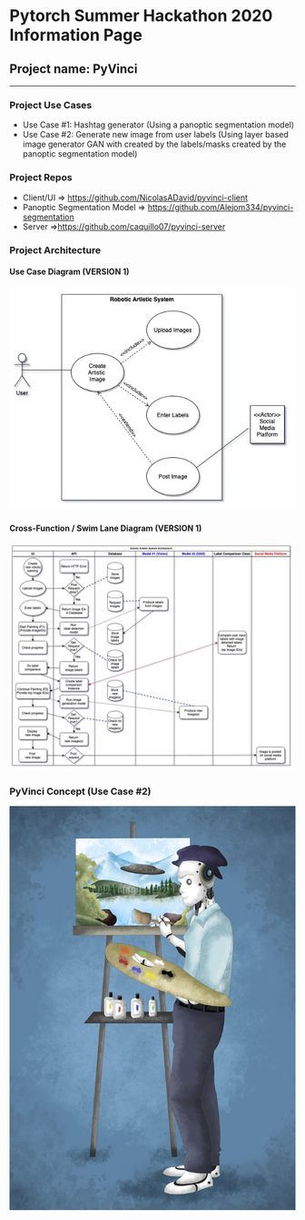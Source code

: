 # Pytorch Summer Hackathon 2020 Information Page

## Project name: PyVinci
---------------------------------------------------------------------------------------
### Project Use Cases
- Use Case #1: Hashtag generator (Using a panoptic segmentation model)
- Use Case #2: Generate new image from user labels (Using layer based image generator GAN with created by the labels/masks created by the panoptic segmentation model)

### Project Repos
- Client/UI => https://github.com/NicolasADavid/pyvinci-client
- Panoptic  Segmentation Model => https://github.com/Alejom334/pyvinci-segmentation
- Server =>https://github.com/caquillo07/pyvinci-server

### Project Architecture


#### Use Case Diagram (VERSION 1)

![use case diagram](architecture/UML-Diagrams/UseCaseDiagram-PytorchHackaton-Jul20_20.jpg)

#### Cross-Function / Swim Lane Diagram (VERSION 1)

![cross-function / swim lane diagram](architecture/UML-Diagrams/Cross-funtional_SwimlaneDiagram-PyTorchHackathon-Jul20_20.jpg)

### PyVinci Concept (Use Case #2)

![PyVinci Initial(use case #2)](frontend-client/pyvinci_final.png)
